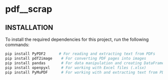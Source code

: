 # pdf__scrap

## INSTALLATION

To install the required dependencies for this project, run the following commands:

```bash
pip install PyPDF2      # For reading and extracting text from PDFs
pip install pdf2image    # For converting PDF pages into images
pip install pandas       # For data manipulation and creating DataFrames
pip install openpyxl     # For working with Excel files (.xlsx)
pip install PyMuPDF      # For working with and extracting text from PDFs (also known as fitz)
```
